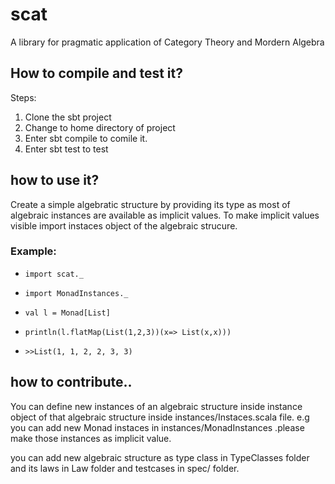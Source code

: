 # scat

A library for pragmatic application of Category Theory and Mordern Algebra

## How to compile and test it?

Steps:
1. Clone the sbt project
2. Change to home directory of project
3. Enter sbt compile to comile it.
4. Enter sbt test to test

## how to use it?

Create a simple algebratic structure by providing its type as most of algebraic instances
are available as implicit values. To make implicit values visible import instaces object of the 
algebraic strucure. 

### Example:

-  `import scat._`
-  `import MonadInstances._`
-  `val l = Monad[List]`
-  `println(l.flatMap(List(1,2,3))(x=> List(x,x)))`

- `>>List(1, 1, 2, 2, 3, 3)`

## how to contribute..

You can define new instances of an algebraic structure inside instance object of 
that algebraic structure inside instances/<algebraicstructure>Instaces.scala file.
e.g you can add new Monad instaces in instances/MonadInstances .please make those instances
as implicit value.

you can add new algebraic structure as type class in TypeClasses folder and its laws in Law folder
and testcases in spec/ folder. 
